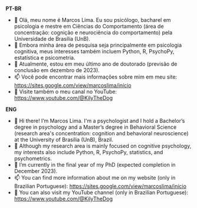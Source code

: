 **PT-BR**
- 👋 Olá, meu nome é Marcos Lima. Eu sou psicólogo, bacharel em psicologia e mestre em Ciências do Comportamento (área de concentração: cognição e neurociência do comportamento) pela Universidade de Brasília (UnB).
- 👀 Embora minha área de pesquisa seja principalmente em psicologia cognitiva, meus interesses também incluem Python, R, PsychoPy, estatística e psicometria.
- 🌱 Atualmente, estou em meu último ano de doutorado (previsão de conclusão em dezembro de 2023).
- 📫 Você pode encontrar mais informações sobre mim em meu site: https://sites.google.com/view/marcoslima/início
- 🎥 Visite também o meu canal no YouTube: https://www.youtube.com/@KilyTheDog

**ENG**
- 👋 Hi there! I’m Marcos Lima. I'm a psychologist and I hold a Bachelor’s degree in psychology and a Master’s degree in Behavioral Science (research area's concentration: cognition and behavioral neuroscience) at the University of Brasília (UnB), Brazil.
- 👀 Although my research area is mainly focused on cognitive psychology, my interests also include Python, R, PsychoPy, statistics, and psychometrics. 
- 🌱 I’m currently in the final year of my PhD (expected completion in December 2023).
- 📫 You can find more information about me on my website (only in Brazilian Portuguese): https://sites.google.com/view/marcoslima/início
- 🎥 You can also visit my YouTube channel (only in Brazilian Portuguese): https://www.youtube.com/@KilyTheDog


<!---
limapiraju/limapiraju is a ✨ special ✨ repository because its `README.md` (this file) appears on your GitHub profile.
You can click the Preview link to take a look at your changes.
--->
